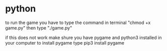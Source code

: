 # python
to run the game you have to type the command in terminal "chmod +x game.py"
then type "./game.py"


if this does not work make shure you have pygame and python3 installed in your computer
to install pygame type pip3 install pygame
